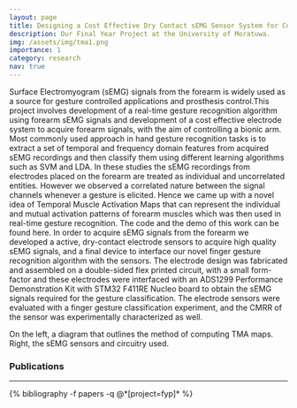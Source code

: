 ```yaml
---
layout: page
title: Designing a Cost Effective Dry Contact sEMG Sensor System for Controlling a Bionic Hand
description: Our Final Year Project at the University of Moratuwa.
img: /assets/img/tma1.png
importance: 1
category: research
nav: true
---
```


Surface Electromyogram (sEMG) signals from the forearm is widely used as a source for gesture controlled applications and prosthesis control.This project involves development of a real-time gesture recognition algorithm using forearm sEMG signals and development of a cost effective electrode system to acquire forearm signals, with the aim of controlling a bionic arm. Most commonly used approach in hand gesture recognition tasks is to extract a set of temporal and frequency domain features from acquired sEMG recordings and then classify them using different learning algorithms such as SVM and LDA. In these studies the sEMG recordings from electrodes placed on the forearm are treated as individual and uncorrelated entities. However we observed a correlated nature between the signal channels whenever a gesture is elicited. Hence we came up with a novel idea of Temporal Muscle Activation Maps that can represent the individual and mutual activation patterns of forearm muscles which was then used in real-time gesture recognition. The code and the demo of this work can be found here. In order to acquire sEMG signals from the forearm we developed a active, dry-contact electrode sensors to acquire high quality sEMG signals, and a final device to interface our novel finger gesture recognition algorithm with the sensors. The electrode design was fabricated and assembled on a double-sided flex printed circuit, with a small form-factor and these electrodes were interfaced with an ADS1299 Performance Demonstration Kit with STM32 F411RE Nucleo board to obtain the sEMG signals required for the gesture classification. The electrode sensors were evaluated with a finger gesture classification experiment, and the CMRR of the sensor was experimentally characterized as well.

<div class="row">
    <div class="col-sm mt-3 mt-md-0">
        <img class="img-fluid rounded z-depth-1" src="{{ '/assets/img/tma1.png' | relative_url }}" alt="" title="example image"/>
    </div>
    <div class="col-sm mt-3 mt-md-0">
        <img class="img-fluid rounded z-depth-1" src="{{ '/assets/img/tma2.png' | relative_url }}" alt="" title="example image"/>
    </div>
</div>
<div class="caption">
    On the left, a diagram that outlines the method of computing TMA maps. Right, the sEMG sensors and circuitry used. 
</div>

### Publications
-----------------

<div class="publications">
  {% bibliography -f papers -q @*[project=fyp]* %}
</div>
